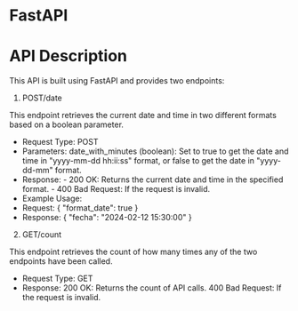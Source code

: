 # FastAPI
# API Description
This API is built using FastAPI and provides two endpoints:

1. POST/date

This endpoint retrieves the current date and time in two different formats based on a boolean parameter.

- Request Type: POST
- Parameters: date_with_minutes (boolean): Set to true to get the date and time in "yyyy-mm-dd hh:ii:ss" format, or false to get the date in "yyyy-dd-mm" format.
- Response: - 200 OK: Returns the current date and time in the specified format. - 400 Bad Request: If the request is invalid.
- Example Usage:
- Request:
    {
  "format_date": true
}
- Response:
    {
  "fecha": "2024-02-12 15:30:00"
}
2. GET/count
  
This endpoint retrieves the count of how many times any of the two endpoints have been called.

- Request Type: GET
- Response:
    200 OK: Returns the count of API calls.
    400 Bad Request: If the request is invalid.
